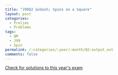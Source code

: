 ```yaml
---
title: "J99Q2 &ndash; Spins on a Square"
layout: post
categories:
  - Prelims
  - Problems
tags:
  - QM
  - J99
  - Spin
permalink: /:categories/:year/:month/Q2:output_ext
comments: false
---
```

<object data="1999J2Q.pdf" type="application/pdf" width="100%" height="500"></object>
<div class="message"><a href='https://princetonprelim.com/prelim/2/'>Check for solutions to this year's exam</a></div>